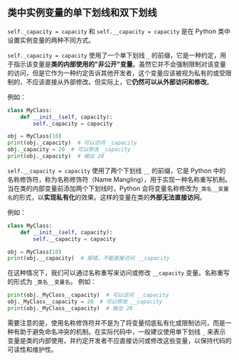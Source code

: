 ## 类中实例变量的单下划线和双下划线

`self._capacity = capacity` 和 `self.__capacity = capacity` 是在 Python 类中设置实例变量的两种不同方式。

`self._capacity = capacity` 使用了一个单下划线 `_` 的前缀，它是一种约定，用于指示该变量是**类的内部使用的"非公开"变量**。虽然它并不会强制限制对该变量的访问，但是它作为一种约定告诉其他开发者，这个变量应该被视为私有的或受限制的，不应该直接从外部修改。但实际上，它**仍然可以从外部访问和修改**。

例如：

```python
class MyClass:
    def __init__(self, capacity):
        self._capacity = capacity

obj = MyClass(10)
print(obj._capacity)  # 可以访问 _capacity
obj._capacity = 20  # 可以修改 _capacity
print(obj._capacity)  # 输出 20
```



`self.__capacity = capacity` 使用了两个下划线 `__` 的前缀，它是 Python 中的名称修饰符，称为名称修饰符（Name Mangling），用于实现一种名称重写机制。当在类的内部变量前添加两个下划线时，Python 会将变量名称修改为`_类名__变量名`的形式，以**实现私有化**的效果。这样的变量在类的**外部无法直接访问**。

例如：

```python
class MyClass:
    def __init__(self, capacity):
        self.__capacity = capacity

obj = MyClass(10)
print(obj.__capacity)  # 报错，不能直接访问 __capacity
```



在这种情况下，我们可以通过名称重写来访问或修改 `__capacity` 变量。名称重写的形式为 `_类名__变量名`。
例如：

```python
print(obj._MyClass__capacity)  # 可以访问 __capacity
obj._MyClass__capacity = 20  # 可以修改 __capacity
print(obj._MyClass__capacity)  # 输出 20
```



需要注意的是，使用名称修饰符并不是为了将变量彻底私有化或限制访问，而是一种有助于避免命名冲突的机制。在实际代码中，一般建议使用单下划线 `_` 来表示变量是类的内部使用，并约定开发者不应直接访问或修改这些变量，以保持代码的可读性和维护性。